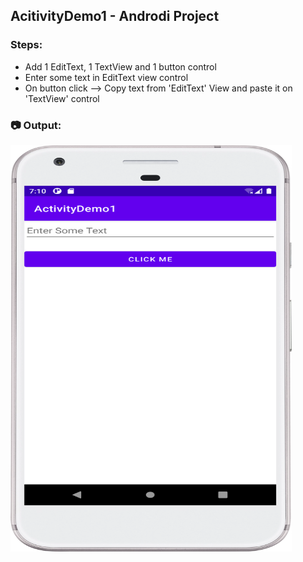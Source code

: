 ## AcitivityDemo1 - Androdi Project

### Steps:
 - Add 1 EditText, 1 TextView and 1 button control
 - Enter some text in EditText view control
 - On button click --> Copy text from 'EditText' View and paste it on 'TextView' control

### :camera: Output:
<img alt="002_Activity-Demo" src="ActivityDemo1_App_Screenshot.png" width="450" height="650" />
